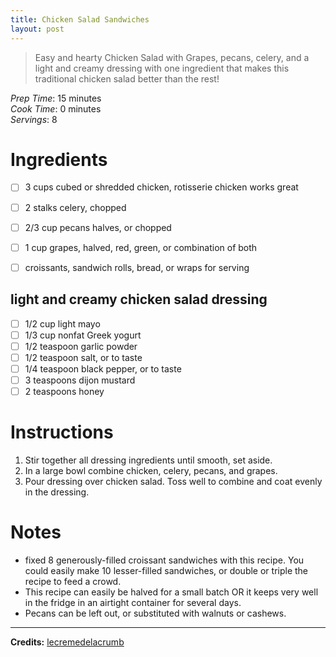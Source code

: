```yaml
---
title: Chicken Salad Sandwiches
layout: post
---
```

> Easy and hearty Chicken Salad with Grapes, pecans, celery, and a light and creamy dressing with one ingredient that makes this traditional chicken salad better than the rest!

*Prep Time*: 15 minutes <br>
*Cook Time*: 0 minutes <br>
*Servings*: 8

# Ingredients
- [ ] 3 cups cubed or shredded chicken, rotisserie chicken works great
- [ ] 2 stalks celery, chopped
- [ ] 2/3 cup pecans halves, or chopped
- [ ] 1 cup grapes, halved, red, green, or combination of both
- [ ] croissants, sandwich rolls, bread, or wraps for serving


## light and creamy chicken salad dressing
- [ ] 1/2 cup light mayo
- [ ] 1/3 cup nonfat Greek yogurt
- [ ] 1/2 teaspoon garlic powder
- [ ] 1/2 teaspoon salt, or to taste
- [ ] 1/4 teaspoon black pepper, or to taste
- [ ] 3 teaspoons dijon mustard
- [ ] 2 teaspoons honey

# Instructions
1. Stir together all dressing ingredients until smooth, set aside.
2. In a large bowl combine chicken, celery, pecans, and grapes.
3. Pour dressing over chicken salad. Toss well to combine and coat evenly in the dressing.

# Notes
-  fixed 8 generously-filled croissant sandwiches with this recipe. You could easily make 10 lesser-filled sandwiches, or double or triple the recipe to feed a crowd. 
- This recipe can easily be halved for a small batch OR it keeps very well in the fridge in an airtight container for several days. 
- Pecans can be left out, or substituted with walnuts or cashews. 

---

**Credits:** [lecremedelacrumb](https://www.lecremedelacrumb.com/chicken-salad-with-grapes/)